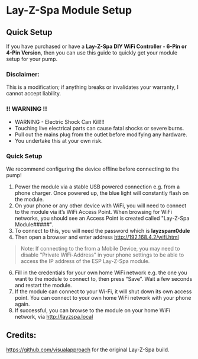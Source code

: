 # Lay-Z-Spa Module Setup
## Quick Setup

If you have purchased or have a **Lay-Z-Spa DIY WiFi Controller - 6-Pin or 4-Pin Version**, then you can use this guide to quickly get your module setup for your pump.

### Disclaimer:
This is a modification; if anything breaks or invalidates your warranty, I cannot accept liability.

### !! WARNING !!
- WARNING - Electric Shock Can Kill!!!
- Touching live electrical parts can cause fatal shocks or severe burns.
- Pull out the mains plug from the outlet before modifying any hardware.
- You undertake this at your own risk.

### Quick Setup

We recommend configuring the device offline before connecting to the pump!

1.	Power the module via a stable USB powered connection e.g. from a phone charger. Once powered up, the blue light will constantly flash on the module.
2.	On your phone or any other device with WiFi, you will need to connect to the module via it’s WiFi Access Point. When browsing for WiFi networks, you should see an Access Point is created called "Lay-Z-Spa Module#####".
3.	To connect to this, you will need the password which is **layzspam0dule**
4.	Then open a browser and enter address http://192.168.4.2/wifi.html
> Note: If connecting to the from a Mobile Device, you may need to disable "Private WiFi-Address" in your phone settings to be able to access the IP address of the ESP Lay-Z-Spa module.
6.	Fill in the credentials for your own home WiFi network e.g. the one you want to the module to connect to, then press “Save”. Wait a few seconds and restart the module.
7.	If the module can connect to your Wi-Fi, it will shut down its own access point. You can connect to your own home WiFi network with your phone again.
8.	If successful, you can browse to the module on your home WiFi network, via http://layzspa.local 

## Credits:
https://github.com/visualapproach for the original Lay-Z-Spa build.

